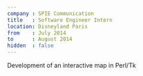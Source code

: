 ```yaml
---
company : SPIE Communication
title   : Software Engineer Intern
location: Disneyland Paris
from    : July 2014
to      : August 2014
hidden  : false
---
```


Development of an interactive map in Perl/Tk
